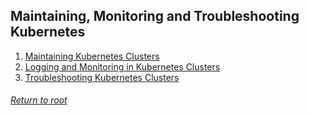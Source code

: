 ## Maintaining, Monitoring and Troubleshooting Kubernetes
1. [Maintaining Kubernetes Clusters](/Maintaining,%20Monitoring%20and%20Troubleshooting%20Kubernetes/01maintaining/README.md)
2. [Logging and Monitoring in Kubernetes Clusters](/Maintaining,%20Monitoring%20and%20Troubleshooting%20Kubernetes/02loggingMonitoring/README.md)
3. [Troubleshooting Kubernetes Clusters](/Maintaining,%20Monitoring%20and%20Troubleshooting%20Kubernetes/03troubleshooting/README.md)

###### [Return to root](https://github.com/l12f3r/CKAstudy/)